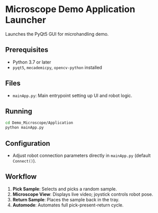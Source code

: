 # Microscope Demo Application Launcher

Launches the PyQt5 GUI for microhandling demo.

## Prerequisites
- Python 3.7 or later
- `pyqt5`, `mecademicpy`, `opencv-python` installed

## Files
- `mainApp.py`: Main entrypoint setting up UI and robot logic.

## Running
```bash
cd Demo_Microscope/Application
python mainApp.py
```

## Configuration
- Adjust robot connection parameters directly in `mainApp.py` (default `Connect()`).

## Workflow
1. **Pick Sample**: Selects and picks a random sample.
2. **Microscope View**: Displays live video; joystick controls robot pose.
3. **Return Sample**: Places the sample back in the tray.
4. **Automode**: Automates full pick-present-return cycle.
